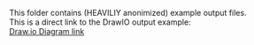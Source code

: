 This folder contains (HEAVILIY anonimized) example output files.  
This is a direct link to the DrawIO output example:  
[Draw.io Diagram link](https://app.diagrams.net/?src=about#Uhttps%3A%2F%2Fraw.githubusercontent.com%2Fsander110419%2FCloud-infra-visualization%2Fmain%2Fexample%2520output%2Foutput.drawio)